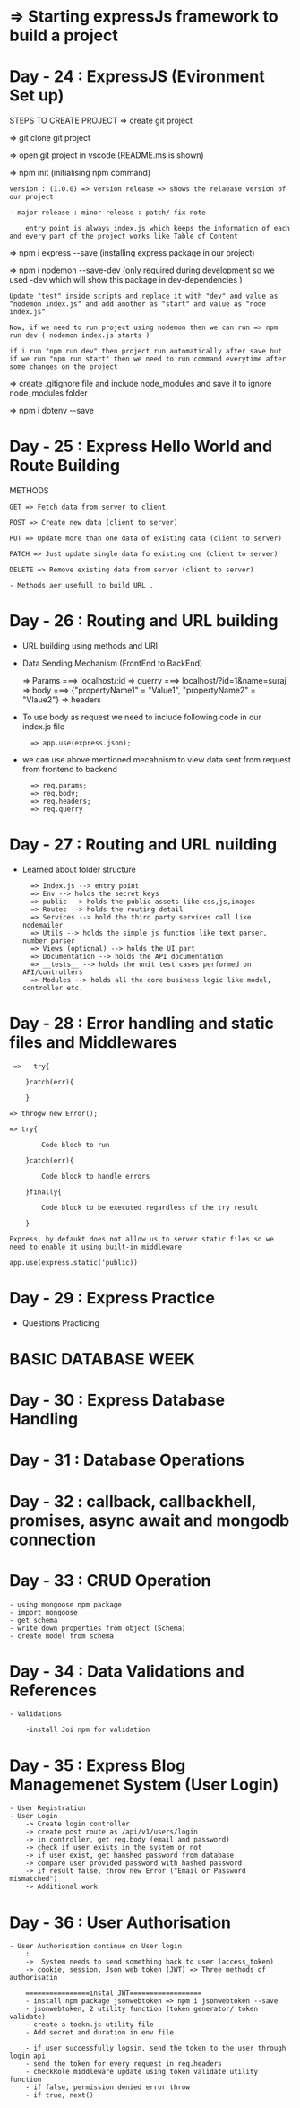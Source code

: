 # => Starting expressJs framework to build a project

# Day - 24 : ExpressJS (Evironment Set up)

STEPS TO CREATE PROJECT
=> create git project

=> git clone git project

=> open git project in vscode (README.ms is shown)

=> npm init (initialising npm command)

    version : (1.0.0) => version release => shows the relaease version of our project

    - major release : minor release : patch/ fix note

        entry point is always index.js which keeps the information of each and every part of the project works like Table of Content

=> npm i express --save (installing express package in our project)

=> npm i nodemon --save-dev (only required during development so we used -dev which will show this package in dev-dependencies )

    Update "test" inside scripts and replace it with "dev" and value as "nodemon index.js" and add another as "start" and value as "node index.js"

    Now, if we need to run project using nodemon then we can run => npm run dev ( nodemon index.js starts )

    if i run "npm run dev" then project run automatically after save but if we run "npm run start" then we need to run command everytime after some changes on the project

=> create .gitignore file and include node_modules and save it to ignore node_modules folder

=> npm i dotenv --save

# Day - 25 : Express Hello World and Route Building

METHODS

    GET => Fetch data from server to client

    POST => Create new data (client to server)

    PUT => Update more than one data of existing data (client to server)

    PATCH => Just update single data fo existing one (client to server)

    DELETE => Remove existing data from server (client to server)

    - Methods aer usefull to build URL .

# Day - 26 : Routing and URL building

- URL building using methods and URI

- Data Sending Mechanism (FrontEnd to BackEnd)

  => Params ===> localhost/:id
  => querry ===> localhost/?id=1&name=suraj
  => body ===> {"propertyName1" = "Value1", "propertyName2" = "Vlaue2"}
  => headers

- To use body as request we need to include following code in our index.js file

        => app.use(express.json);

- we can use above mentioned mecahnism to view data sent from request from frontend to backend

        => req.params;
        => req.body;
        => req.headers;
        => req.querry

# Day - 27 : Routing and URL nuilding

- Learned about folder structure

        => Index.js --> entry point
        => Env --> holds the secret keys
        => public --> holds the public assets like css,js,images
        => Routes --> holds the routing detail
        => Services --> hold the third party services call like nodemailer
        => Utils --> holds the simple js function like text parser, number parser
        => Views (optional) --> holds the UI part
        => Documentation --> holds the API documentation
        => __tests__ --> holds the unit test cases performed on API/controllers
        => Modules --> holds all the core business logic like model, controller etc.

# Day - 28 : Error handling and static files and Middlewares

     =>   try{

        }catch(err){

        }

    => throgw new Error();

    => try{

            Code block to run

        }catch(err){

            Code block to handle errors

        }finally{

            Code block to be executed regardless of the try result

        }

    Express, by defaukt does not allow us to server static files so we need to enable it using built-in middleware

    app.use(express.static('public))

# Day - 29 : Express Practice

- Questions Practicing

# BASIC DATABASE WEEK

# Day - 30 : Express Database Handling

# Day - 31 : Database Operations

# Day - 32 : callback, callbackhell, promises, async await and mongodb connection

# Day - 33 : CRUD Operation

    - using mongoose npm package
    - import mongoose
    - get schema
    - write down properties from object (Schema)
    - create model from schema

# Day - 34 : Data Validations and References

    - Validations

        -install Joi npm for validation

# Day - 35 : Express Blog Managemenet System (User Login)

    - User Registration
    - User Login
        -> Create login controller
        -> create post route as /api/v1/users/login
        -> in controller, get req.body (email and password)
        -> check if user exists in the system or not
        -> if user exist, get hanshed password from database
        -> compare user provided password with hashed password
        -> if result false, throw new Error ("Email or Password mismatched")
        -> Additional work

# Day - 36 : User Authorisation

    - User Authorisation continue on User login
        :
        ->  System needs to send something back to user (access_token)
        -> cookie, session, Json web token (JWT) => Three methods of authorisatin

        ================instal JWT==================
        - install npm package jsonwebtoken => npm i jsonwebtoken --save
        - jsonwebtoken, 2 utility function (token generator/ token validate)
        - create a toekn.js utility file
        - Add secret and duration in env file
        
        - if user successfully logsin, send the token to the user through login api
        - send the token for every request in req.headers
        - checkRole middleware update using token validate utility function
        - if false, permission denied error throw 
        - if true, next()
